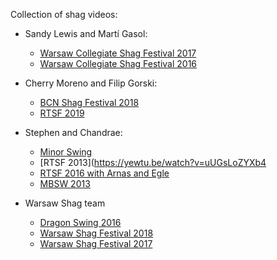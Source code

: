Collection of shag videos:

- Sandy Lewis and Martí Gasol:

  - [Warsaw Collegiate Shag Festival 2017](https://yewtu.be/watch?v=CpaicCRacF0)
  - [Warsaw Collegiate Shag Festival 2016](https://yewtu.be/watch?v=8iIEFtoro_Y)

- Cherry Moreno and Filip Gorski:

  - [BCN Shag Festival 2018](https://yewtu.be/watch?v=Rzi5MUYaRrM)
  - [RTSF 2019](https://yewtu.be/watch?v=Co94T2f3Pw4)

- Stephen and Chandrae:

  - [Minor Swing](https://yewtu.be/watch?v=dRQ-RsAXdEM)
  - [RTSF 2013](https://yewtu.be/watch?v=uUGsLoZYXb4
  - [RTSF 2016 with Arnas and Egle](https://yewtu.be/watch?v=krEtvtJMbxg)
  - [MBSW 2013](https://yewtu.be/watch?v=pUt3_ybtxoU)

- Warsaw Shag team
  - [Dragon Swing 2016](https://yewtu.be/watch?v=QGJAIKyW7r4)
  - [Warsaw Shag Festival 2018](https://yewtu.be/watch?v=0DHUfThIrlA)
  - [Warsaw Shag Festival 2017](https://yewtu.be/watch?v=6wasM8nF9gg)
